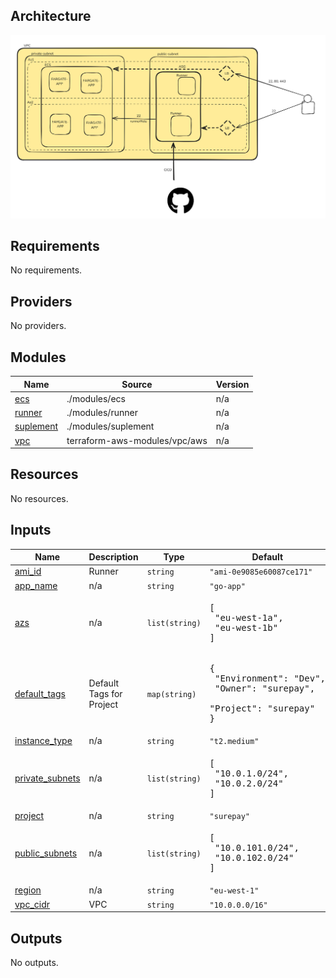 ## Architecture
![architecture schema](architecture.png)

<!-- BEGIN_TF_DOCS -->
## Requirements

No requirements.

## Providers

No providers.

## Modules

| Name | Source | Version |
|------|--------|---------|
| <a name="module_ecs"></a> [ecs](#module\_ecs) | ./modules/ecs | n/a |
| <a name="module_runner"></a> [runner](#module\_runner) | ./modules/runner | n/a |
| <a name="module_suplement"></a> [suplement](#module\_suplement) | ./modules/suplement | n/a |
| <a name="module_vpc"></a> [vpc](#module\_vpc) | terraform-aws-modules/vpc/aws | n/a |

## Resources

No resources.

## Inputs

| Name | Description | Type | Default | Required |
|------|-------------|------|---------|:--------:|
| <a name="input_ami_id"></a> [ami\_id](#input\_ami\_id) | Runner | `string` | `"ami-0e9085e60087ce171"` | no |
| <a name="input_app_name"></a> [app\_name](#input\_app\_name) | n/a | `string` | `"go-app"` | no |
| <a name="input_azs"></a> [azs](#input\_azs) | n/a | `list(string)` | <pre>[<br/>  "eu-west-1a",<br/>  "eu-west-1b"<br/>]</pre> | no |
| <a name="input_default_tags"></a> [default\_tags](#input\_default\_tags) | Default Tags for Project | `map(string)` | <pre>{<br/>  "Environment": "Dev",<br/>  "Owner": "surepay",<br/>  "Project": "surepay"<br/>}</pre> | no |
| <a name="input_instance_type"></a> [instance\_type](#input\_instance\_type) | n/a | `string` | `"t2.medium"` | no |
| <a name="input_private_subnets"></a> [private\_subnets](#input\_private\_subnets) | n/a | `list(string)` | <pre>[<br/>  "10.0.1.0/24",<br/>  "10.0.2.0/24"<br/>]</pre> | no |
| <a name="input_project"></a> [project](#input\_project) | n/a | `string` | `"surepay"` | no |
| <a name="input_public_subnets"></a> [public\_subnets](#input\_public\_subnets) | n/a | `list(string)` | <pre>[<br/>  "10.0.101.0/24",<br/>  "10.0.102.0/24"<br/>]</pre> | no |
| <a name="input_region"></a> [region](#input\_region) | n/a | `string` | `"eu-west-1"` | no |
| <a name="input_vpc_cidr"></a> [vpc\_cidr](#input\_vpc\_cidr) | VPC | `string` | `"10.0.0.0/16"` | no |

## Outputs

No outputs.
<!-- END_TF_DOCS -->
